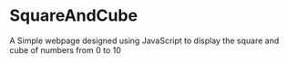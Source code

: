 # SquareAndCube
A Simple webpage designed using JavaScript to display the square and cube of numbers from 0 to 10 
